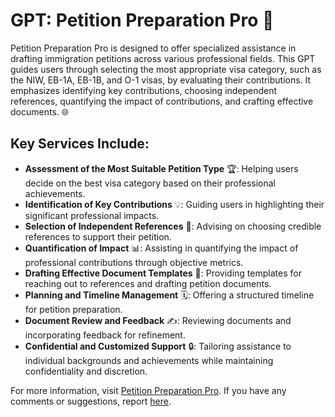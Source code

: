 # GPT: Petition Preparation Pro 📝

Petition Preparation Pro is designed to offer specialized assistance in drafting immigration petitions across various professional fields. This GPT guides users through selecting the most appropriate visa category, such as the NIW, EB-1A, EB-1B, and O-1 visas, by evaluating their contributions. It emphasizes identifying key contributions, choosing independent references, quantifying the impact of contributions, and crafting effective documents. 🌐

## Key Services Include:

- **Assessment of the Most Suitable Petition Type** 🏆: Helping users decide on the best visa category based on their professional achievements.
- **Identification of Key Contributions** 💡: Guiding users in highlighting their significant professional impacts.
- **Selection of Independent References** 🤝: Advising on choosing credible references to support their petition.
- **Quantification of Impact** 📊: Assisting in quantifying the impact of professional contributions through objective metrics.
- **Drafting Effective Document Templates** 📄: Providing templates for reaching out to references and drafting petition documents.
- **Planning and Timeline Management** 🗓️: Offering a structured timeline for petition preparation.
- **Document Review and Feedback** ✍️: Reviewing documents and incorporating feedback for refinement.
- **Confidential and Customized Support** 🔒: Tailoring assistance to individual backgrounds and achievements while maintaining confidentiality and discretion.

For more information, visit [Petition Preparation Pro](https://chat.openai.com/g/g-MmcMXymvO-petition-preparation-pro). If you have any comments or suggestions, report [here](https://github.com/Veronica0206/GPTs/issues).


